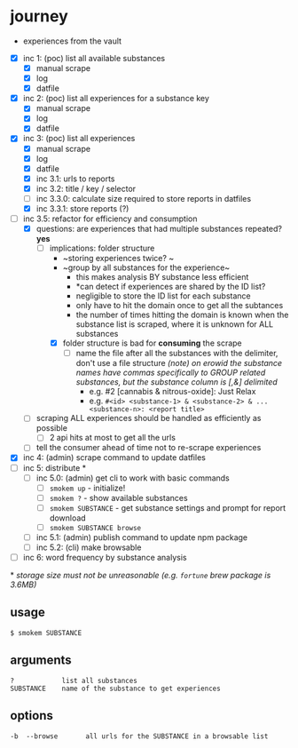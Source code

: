 # journey
- experiences from the vault

- [x] inc 1: (poc) list all available substances
  - [x] manual scrape
  - [x] log
  - [x] datfile
- [x] inc 2: (poc) list all experiences for a substance key
  - [x] manual scrape
  - [x] log
  - [x] datfile
- [x] inc 3: (poc) list all experiences
  - [x] manual scrape
  - [x] log
  - [x] datfile
  - [x] inc 3.1: urls to reports
  - [x] inc 3.2: title / key / selector 
  - [ ] inc 3.3.0: calculate size required to store reports in datfiles
  - [x] inc 3.3.1: store reports (?)
- [ ] inc 3.5: refactor for efficiency and consumption
  - [x] questions: are experiences that had multiple substances repeated? **yes**
    - [ ] implications: folder structure
      - ~storing experiences twice? ~
      - ~group by all substances for the experience~
        - this makes analysis BY substance less efficient
        - *can detect if experiences are shared by the ID list?
        - negligible to store the ID list for each substance
        - only have to hit the domain once to get all the subtances
        - the number of times hitting the domain is known when the substance list is scraped, where it is unknown for ALL substances
      - [x] folder structure is bad for **consuming** the scrape
        - [ ] name the file after all the substances with the delimiter, don't use a file structure
        *(note) on erowid the substance names have commas specifically to GROUP related substances, but the substance column is [,&] delimited*
          - e.g. #2 [cannabis & nitrous-oxide]: Just Relax
          - e.g. `#<id> <substance-1> & <substance-2> & ... <substance-n>: <report title>`
  - [ ] scraping ALL experiences should be handled as efficiently as possible 
    - [ ] 2 api hits at most to get all the urls
  - [ ] tell the consumer ahead of time not to re-scrape experiences
- [x] inc 4: (admin) scrape command to update datfiles
- [ ] inc 5: distribute *
  - [ ] inc 5.0: (admin) get cli to work with basic commands
    - [ ] `smokem up` - initialize!
    - [ ] `smokem ?` - show available substances
    - [ ] `smokem SUBSTANCE` - get substance settings and prompt for report download
    - [ ] `smokem SUBSTANCE browse`
  - [ ] inc 5.1: (admin) publish command to update npm package
  - [ ] inc 5.2: (cli) make browsable
- [ ] inc 6: word frequency by substance analysis

\* _storage size must not be unreasonable (e.g. `fortune` brew package is 3.6MB)_

## usage

```
$ smokem SUBSTANCE
```

## arguments
```
?            list all substances
SUBSTANCE    name of the substance to get experiences
```

## options
```
-b  --browse       all urls for the SUBSTANCE in a browsable list
```
